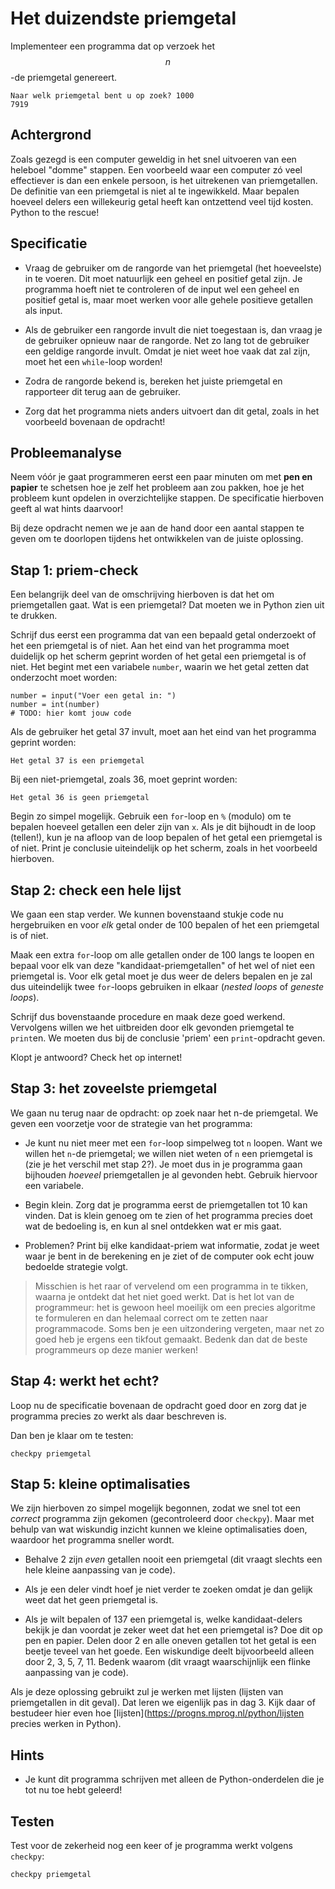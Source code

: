 # Het duizendste priemgetal

Implementeer een programma dat op verzoek het $$n$$-de priemgetal genereert.

	Naar welk priemgetal bent u op zoek? 1000
	7919

## Achtergrond

Zoals gezegd is een computer geweldig in het snel uitvoeren van een heleboel "domme" stappen. Een voorbeeld waar een computer zó veel effectiever is dan een enkele persoon, is het uitrekenen van priemgetallen. De definitie van een priemgetal is niet al te ingewikkeld. Maar bepalen hoeveel delers een willekeurig getal heeft kan ontzettend veel tijd kosten. Python to the rescue!

## Specificatie

- Vraag de gebruiker om de rangorde van het priemgetal (het hoeveelste) in te voeren. Dit moet natuurlijk een geheel en positief getal zijn. Je programma hoeft niet te controleren of de input wel een geheel en positief getal is, maar moet werken voor alle gehele positieve getallen als input.

- Als de gebruiker een rangorde invult die niet toegestaan is, dan vraag je de gebruiker opnieuw naar de rangorde. Net zo lang tot de gebruiker een geldige rangorde invult. Omdat je niet weet hoe vaak dat zal zijn, moet het een `while`-loop worden!

- Zodra de rangorde bekend is, bereken het juiste priemgetal en rapporteer dit terug aan de gebruiker.

- Zorg dat het programma niets anders uitvoert dan dit getal, zoals in het voorbeeld bovenaan de opdracht!

## Probleemanalyse

Neem vóór je gaat programmeren eerst een paar minuten om met **pen en papier** te schetsen hoe je zelf het probleem aan zou pakken, hoe je het probleem kunt opdelen in overzichtelijke stappen. De specificatie hierboven geeft al wat hints daarvoor!

Bij deze opdracht nemen we je aan de hand door een aantal stappen te geven om te doorlopen tijdens het ontwikkelen van de juiste oplossing.

## Stap 1: priem-check

Een belangrijk deel van de omschrijving hierboven is dat het om priemgetallen gaat. Wat is een priemgetal? Dat moeten we in Python zien uit te drukken.

Schrijf dus eerst een programma dat van een bepaald getal onderzoekt of het een priemgetal is of niet. Aan het eind van het programma moet duidelijk op het scherm geprint worden of het getal een priemgetal is of niet. Het begint met een variabele `number`, waarin we het getal zetten dat onderzocht moet worden:

    number = input("Voer een getal in: ")
    number = int(number)
    # TODO: hier komt jouw code

Als de gebruiker het getal 37 invult, moet aan het eind van het programma geprint worden:

    Het getal 37 is een priemgetal

Bij een niet-priemgetal, zoals 36, moet geprint worden:

	Het getal 36 is geen priemgetal

Begin zo simpel mogelijk. Gebruik een `for`-loop en `%` (modulo) om te bepalen hoeveel getallen een deler zijn van `x`. Als je dit bijhoudt in de loop (tellen!), kun je na afloop van de loop bepalen of het getal een priemgetal is of niet. Print je conclusie uiteindelijk op het scherm, zoals in het voorbeeld hierboven.

## Stap 2: check een hele lijst

We gaan een stap verder. We kunnen bovenstaand stukje code nu hergebruiken en voor *elk* getal onder de 100 bepalen of het een priemgetal is of niet.

Maak een extra `for`-loop om alle getallen onder de 100 langs te loopen en bepaal voor elk van deze "kandidaat-priemgetallen" of het wel of niet een priemgetal is. Voor elk getal moet je dus weer de delers bepalen en je zal dus uiteindelijk twee `for`-loops gebruiken in elkaar (*nested loops* of *geneste loops*).

Schrijf dus bovenstaande procedure en maak deze goed werkend. Vervolgens willen we het uitbreiden door elk gevonden priemgetal te `print`en. We moeten dus bij de conclusie 'priem' een `print`-opdracht geven.

Klopt je antwoord? Check het op internet!

## Stap 3: het zoveelste priemgetal

We gaan nu terug naar de opdracht: op zoek naar het n-de priemgetal. We geven een voorzetje voor de strategie van het programma:

- Je kunt nu niet meer met een `for`-loop simpelweg tot `n` loopen. Want we willen het `n`-de priemgetal; we willen niet weten of `n` een priemgetal is (zie je het verschil met stap 2?). Je moet dus in je programma gaan bijhouden *hoeveel* priemgetallen je al gevonden hebt. Gebruik hiervoor een variabele.

- Begin klein. Zorg dat je programma eerst de priemgetallen tot 10 kan vinden. Dat is klein genoeg om te zien of het programma precies doet wat de bedoeling is, en kun al snel ontdekken wat er mis gaat.

- Problemen? Print bij elke kandidaat-priem wat informatie, zodat je weet waar je bent in de berekening en je ziet of de computer ook echt jouw bedoelde strategie volgt.

> Misschien is het raar of vervelend om een programma in te tikken, waarna je ontdekt dat het niet goed werkt. Dat is het lot van de programmeur: het is gewoon heel moeilijk om een precies algoritme te formuleren en dan helemaal correct om te zetten naar programmacode. Soms ben je een uitzondering vergeten, maar net zo goed heb je ergens een tikfout gemaakt. Bedenk dan dat de beste programmeurs op deze manier werken!

## Stap 4: werkt het echt?

Loop nu de specificatie bovenaan de opdracht goed door en zorg dat je programma precies zo werkt als daar beschreven is.

Dan ben je klaar om te testen:

	checkpy priemgetal

## Stap 5: kleine optimalisaties

We zijn hierboven zo simpel mogelijk begonnen, zodat we snel tot een *correct* programma zijn gekomen (gecontroleerd door `checkpy`). Maar met behulp van wat wiskundig inzicht kunnen we kleine optimalisaties doen, waardoor het programma sneller wordt. 

- Behalve 2 zijn *even* getallen nooit een priemgetal (dit vraagt slechts een hele kleine aanpassing van je code).

- Als je een deler vindt hoef je niet verder te zoeken omdat je dan gelijk weet dat het geen priemgetal is. 

- Als je wilt bepalen of 137 een priemgetal is, welke kandidaat-delers bekijk je dan voordat je zeker weet dat het een priemgetal is? Doe dit op pen en papier. Delen door 2 en alle oneven getallen tot het getal is een beetje teveel van het goede. Een wiskundige deelt bijvoorbeeld alleen door 2, 3, 5, 7, 11. Bedenk waarom (dit vraagt waarschijnlijk een flinke aanpassing van je code).

 Als je deze oplossing gebruikt zul je werken met lijsten (lijsten van priemgetallen in dit geval). Dat leren we eigenlijk pas 
 in dag 3. Kijk daar of bestudeer hier even hoe [lijsten](https://progns.mprog.nl/python/lijsten precies werken in Python).

## Hints

- Je kunt dit programma schrijven met alleen de Python-onderdelen die je tot nu toe hebt geleerd!

## Testen

Test voor de zekerheid nog een keer of je programma werkt volgens `checkpy`:

	checkpy priemgetal
